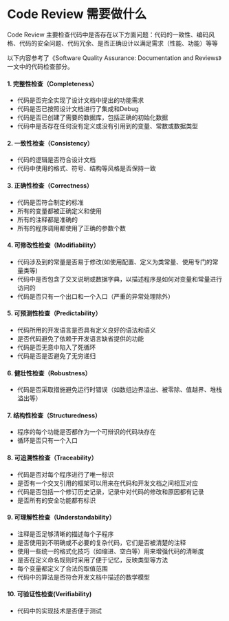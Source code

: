 # Code Review 需要做什么

Code Review 主要检查代码中是否存在以下方面问题：代码的一致性、编码风格、代码的安全问题、代码冗余、是否正确设计以满足需求（性能、功能）等等

以下内容参考了《Software Quality Assurance: Documentation and Reviews》一文中的代码检查部分。

#### 1. 完整性检查（Completeness）

- 代码是否完全实现了设计文档中提出的功能需求
- 代码是否已按照设计文档进行了集成和Debug
- 代码是否已创建了需要的数据库，包括正确的初始化数据
- 代码中是否存在任何没有定义或没有引用到的变量、常数或数据类型

#### 2. 一致性检查（Consistency）

- 代码的逻辑是否符合设计文档
- 代码中使用的格式、符号、结构等风格是否保持一致

#### 3. 正确性检查（Correctness）

- 代码是否符合制定的标准
- 所有的变量都被正确定义和使用
- 所有的注释都是准确的
- 所有的程序调用都使用了正确的参数个数

#### 4. 可修改性检查（Modifiability）

- 代码涉及到的常量是否易于修改(如使用配置、定义为类常量、使用专门的常量类等)
- 代码中是否包含了交叉说明或数据字典，以描述程序是如何对变量和常量进行访问的
- 代码是否只有一个出口和一个入口（严重的异常处理除外）

#### 5. 可预测性检查（Predictability）

- 代码所用的开发语言是否具有定义良好的语法和语义
- 是否代码避免了依赖于开发语言缺省提供的功能
- 代码是否无意中陷入了死循环
- 代码是否是否避免了无穷递归

#### 6. 健壮性检查（Robustness）

- 代码是否采取措施避免运行时错误（如数组边界溢出、被零除、值越界、堆栈溢出等）

#### 7. 结构性检查（Structuredness）

- 程序的每个功能是否都作为一个可辩识的代码块存在
- 循环是否只有一个入口

#### 8. 可追溯性检查（Traceability）

- 代码是否对每个程序进行了唯一标识
- 是否有一个交叉引用的框架可以用来在代码和开发文档之间相互对应
- 代码是否包括一个修订历史记录，记录中对代码的修改和原因都有记录
- 是否所有的安全功能都有标识

#### 9. 可理解性检查（Understandability）

- 注释是否足够清晰的描述每个子程序
- 是否使用到不明确或不必要的复杂代码，它们是否被清楚的注释
- 使用一些统一的格式化技巧（如缩进、空白等）用来增强代码的清晰度
- 是否在定义命名规则时采用了便于记忆，反映类型等方法
- 每个变量都定义了合法的取值范围
- 代码中的算法是否符合开发文档中描述的数学模型

#### 10. 可验证性检查(Verifiability)

- 代码中的实现技术是否便于测试